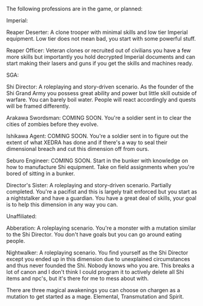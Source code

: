 The following professions are in the game, or planned:

Imperial:

Reaper Deserter: A clone trooper with minimal skills and low tier Imperial equipment. Low tier does not mean bad, you start with some powerful stuff.

Reaper Officer: Veteran clones or recruited out of civilians you have a few more skills but importantly you hold decrypted Imperial documents and can start making their lasers and guns if you get the skills and machines ready.



SGA:

Shi Director: A roleplaying and story-driven scenario. As the founder of the Shi Grand Army you possess great ability and power but little skill outside of warfare. You can barely boil water. People will react accordingly and quests will be framed differently.

Arakawa Swordsman: COMING SOON. You're a soldier sent in to clear the cities of zombies before they evolve.

Ishikawa Agent: COMING SOON. You're a soldier sent in to figure out the extent of what XEDRA has done and if there's a way to seal their dimensional breach and cut this dimension off from ours.

Seburo Engineer: COMING SOON. Start in the bunker with knowledge on how to manufacture Shi equipment. Take on field assignments when you're bored of sitting in a bunker.

Director's Sister: A roleplaying and story-driven scenario. Partially completed. You're a pacifist and this is largely trait enforced but you start as a nightstalker and have a guardian. You have a great deal of skills, your goal is to help this dimension in any way you can.



Unaffiliated:

Abberation: A roleplaying scenario. You're a monster with a mutation similar to the Shi Director. You don't have goals but you can go around eating people.

Nightwalker: A roleplaying scenario. You find yourself as the Shi Director except you ended up in this dimension due to unexplained circumstances and thus never founded the Shi. Nobody knows who you are. This breaks a lot of canon and I don't think I could program it to actively delete all Shi items and npc's, but it's there for me to mess about with.



There are three magical awakenings you can choose on chargen as a mutation to get started as a mage. Elemental, Transmutation and Spirit.
